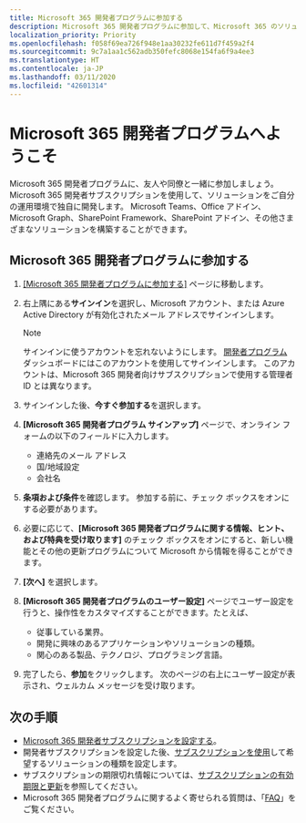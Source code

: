 ```yaml
---
title: Microsoft 365 開発者プログラムに参加する
description: Microsoft 365 開発者プログラムに参加して、Microsoft 365 のソリューションをご自分の運用環境で独自に開発します。
localization_priority: Priority
ms.openlocfilehash: f058f69ea726f948e1aa30232fe611d7f459a2f4
ms.sourcegitcommit: 9c7a1aa1c562adb350fefc8068e154fa6f9a4ee3
ms.translationtype: HT
ms.contentlocale: ja-JP
ms.lasthandoff: 03/11/2020
ms.locfileid: "42601314"
---
```

# <a name="welcome-to-the-microsoft-365-developer-program"></a>Microsoft 365 開発者プログラムへようこそ

Microsoft 365 開発者プログラムに、友人や同僚と一緒に参加しましょう。 Microsoft 365 開発者サブスクリプションを使用して、ソリューションをご自分の運用環境で独自に開発します。 Microsoft Teams、Office アドイン、Microsoft Graph、SharePoint Framework、SharePoint アドイン、その他さまざまなソリューションを構築することができます。

## <a name="join-the-microsoft-365-developer-program"></a>Microsoft 365 開発者プログラムに参加する

1. [[Microsoft 365 開発者プログラムに参加する]](https://developer.microsoft.com/ja-JP/microsoft-365/dev-program) ページに移動します。 

2. 右上隅にある**サインイン**を選択し、Microsoft アカウント、または Azure Active Directory が有効化されたメール アドレスでサインインします。

    > [!NOTE]
    > サインインに使うアカウントを忘れないようにします。 [開発者プログラム](https://developer.microsoft.com/office/profile) ダッシュボードにはこのアカウントを使用してサインインします。 このアカウントは、Microsoft 365 開発者向けサブスクリプションで使用する管理者 ID とは異なります。

3. サインインした後、**今すぐ参加する**を選択します。

4. **[Microsoft 365 開発者プログラム サインアップ]** ページで、オンライン フォームの以下のフィールドに入力します。

    - 連絡先のメール アドレス
    - 国/地域設定
    - 会社名

5. **条項および条件**を確認します。 参加する前に、チェック ボックスをオンにする必要があります。

6. 必要に応じて、**[Microsoft 365 開発者プログラムに関する情報、ヒント、および特典を受け取ります]** のチェック ボックスをオンにすると、新しい機能とその他の更新プログラムについて Microsoft から情報を得ることができます。 

7. **[次へ]** を選択します。

8. **[Microsoft 365 開発者プログラムのユーザー設定]** ページでユーザー設定を行うと、操作性をカスタマイズすることができます。たとえば、

    - 従事している業界。
    - 開発に興味のあるアプリケーションやソリューションの種類。
    - 関心のある製品、テクノロジ、プログラミング言語。

9. 完了したら、**参加**をクリックします。 次のページの右上にユーザー設定が表示され、ウェルカム メッセージを受け取ります。



## <a name="next-steps"></a>次の手順

- [Microsoft 365 開発者サブスクリプションを設定する](microsoft-365-developer-program-get-started.md)。 
- 開発者サブスクリプションを設定した後、[サブスクリプションを使用](build-microsoft-365-solutions.md)して希望するソリューションの種類を設定します。
- サブスクリプションの期限切れ情報については、[サブスクリプションの有効期限と更新](subscription-expiration-and-renewal.md)を参照してください。
- Microsoft 365 開発者プログラムに関するよく寄せられる質問は、「[FAQ](microsoft-365-developer-program-faq.md)」をご覧ください。


